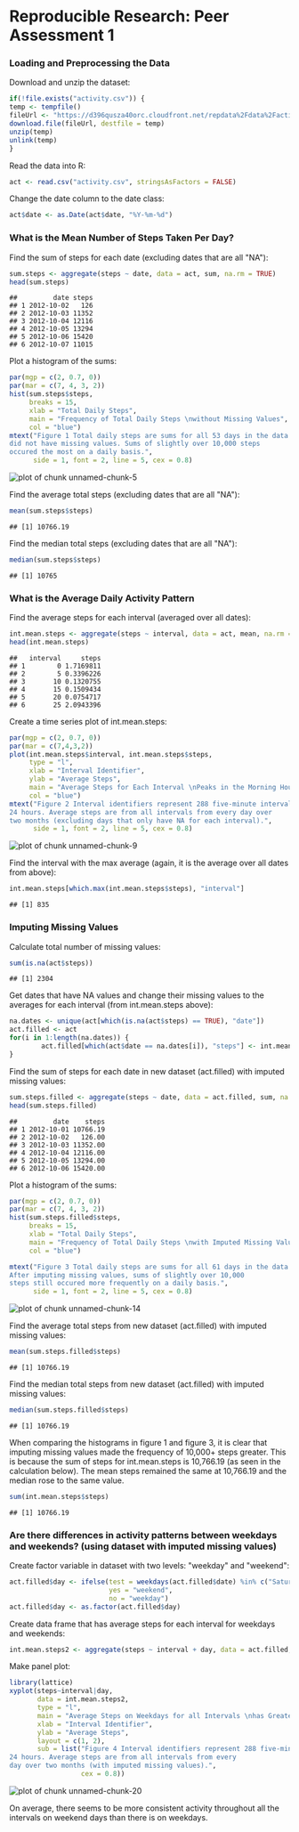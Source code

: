 # Reproducible Research: Peer Assessment 1

### Loading and Preprocessing the Data

Download and unzip the dataset:


```r
if(!file.exists("activity.csv")) {
temp <- tempfile()
fileUrl <- "https://d396qusza40orc.cloudfront.net/repdata%2Fdata%2Factivity.zip"
download.file(fileUrl, destfile = temp)
unzip(temp)
unlink(temp)
}
```
Read the data into R:

```r
act <- read.csv("activity.csv", stringsAsFactors = FALSE)
```
Change the date column to the date class:

```r
act$date <- as.Date(act$date, "%Y-%m-%d")
```
### What is the Mean Number of Steps Taken Per Day?
Find the sum of steps for each date (excluding dates that are all "NA"):

```r
sum.steps <- aggregate(steps ~ date, data = act, sum, na.rm = TRUE)
head(sum.steps)
```

```
##         date steps
## 1 2012-10-02   126
## 2 2012-10-03 11352
## 3 2012-10-04 12116
## 4 2012-10-05 13294
## 5 2012-10-06 15420
## 6 2012-10-07 11015
```
Plot a histogram of the sums:

```r
par(mgp = c(2, 0.7, 0))
par(mar = c(7, 4, 3, 2))
hist(sum.steps$steps,
     breaks = 15,
     xlab = "Total Daily Steps",
     main = "Frequency of Total Daily Steps \nwithout Missing Values",
     col = "blue")
mtext("Figure 1 Total daily steps are sums for all 53 days in the data set that 
did not have missing values. Sums of slightly over 10,000 steps
occured the most on a daily basis.", 
      side = 1, font = 2, line = 5, cex = 0.8)
```

![plot of chunk unnamed-chunk-5](figure/unnamed-chunk-5-1.png)
  
Find the average total steps (excluding dates that are all "NA"):

```r
mean(sum.steps$steps)
```

```
## [1] 10766.19
```
Find the median total steps (excluding dates that are all "NA"):

```r
median(sum.steps$steps)
```

```
## [1] 10765
```
  
### What is the Average Daily Activity Pattern
Find the average steps for each interval (averaged over all dates):

```r
int.mean.steps <- aggregate(steps ~ interval, data = act, mean, na.rm = TRUE)
head(int.mean.steps)
```

```
##   interval     steps
## 1        0 1.7169811
## 2        5 0.3396226
## 3       10 0.1320755
## 4       15 0.1509434
## 5       20 0.0754717
## 6       25 2.0943396
```
Create a time series plot of int.mean.steps:

```r
par(mgp = c(2, 0.7, 0))
par(mar = c(7,4,3,2))
plot(int.mean.steps$interval, int.mean.steps$steps, 
     type = "l",
     xlab = "Interval Identifier",
     ylab = "Average Steps",
     main = "Average Steps for Each Interval \nPeaks in the Morning Hours",
     col = "blue")
mtext("Figure 2 Interval identifiers represent 288 five-minute intervals over 
24 hours. Average steps are from all intervals from every day over
two months (excluding days that only have NA for each interval).", 
      side = 1, font = 2, line = 5, cex = 0.8)
```

![plot of chunk unnamed-chunk-9](figure/unnamed-chunk-9-1.png)
  
Find the interval with the max average (again, it is the average over all dates from above):

```r
int.mean.steps[which.max(int.mean.steps$steps), "interval"]
```

```
## [1] 835
```
### Imputing Missing Values
Calculate total number of missing values:

```r
sum(is.na(act$steps))
```

```
## [1] 2304
```
Get dates that have NA values and change their missing values to the averages for each interval (from int.mean.steps above):

```r
na.dates <- unique(act[which(is.na(act$steps) == TRUE), "date"])
act.filled <- act
for(i in 1:length(na.dates)) {
        act.filled[which(act$date == na.dates[i]), "steps"] <- int.mean.steps$steps
}
```
Find the sum of steps for each date in new dataset (act.filled) with imputed missing values:

```r
sum.steps.filled <- aggregate(steps ~ date, data = act.filled, sum, na.rm = TRUE)
head(sum.steps.filled)
```

```
##         date    steps
## 1 2012-10-01 10766.19
## 2 2012-10-02   126.00
## 3 2012-10-03 11352.00
## 4 2012-10-04 12116.00
## 5 2012-10-05 13294.00
## 6 2012-10-06 15420.00
```
Plot a histogram of the sums:

```r
par(mgp = c(2, 0.7, 0))
par(mar = c(7, 4, 3, 2))
hist(sum.steps.filled$steps, 
     breaks = 15,
     xlab = "Total Daily Steps",
     main = "Frequency of Total Daily Steps \nwith Imputed Missing Values",
     col = "blue")

mtext("Figure 3 Total daily steps are sums for all 61 days in the data set. 
After imputing missing values, sums of slightly over 10,000
steps still occured more frequently on a daily basis.", 
      side = 1, font = 2, line = 5, cex = 0.8)
```

![plot of chunk unnamed-chunk-14](figure/unnamed-chunk-14-1.png)
  
Find the average total steps from new dataset (act.filled) with imputed missing values:

```r
mean(sum.steps.filled$steps)
```

```
## [1] 10766.19
```
Find the median total steps from new dataset (act.filled) with imputed missing values:

```r
median(sum.steps.filled$steps)
```

```
## [1] 10766.19
```
When comparing the histograms in figure 1 and figure 3, it is clear that imputing missing values made the frequency of 10,000+ steps greater. This is because the sum of steps for int.mean.steps is 10,766.19 (as seen in the calculation below). The mean steps remained the same at 10,766.19 and the median rose to the same value.   


```r
sum(int.mean.steps$steps)
```

```
## [1] 10766.19
```

### Are there differences in activity patterns between weekdays and weekends? (using dataset with imputed missing values)
Create factor variable in dataset with two levels: "weekday" and "weekend":

```r
act.filled$day <- ifelse(test = weekdays(act.filled$date) %in% c("Saturday", "Sunday"), 
                         yes = "weekend", 
                         no = "weekday")
act.filled$day <- as.factor(act.filled$day)
```
Create data frame that has average steps for each interval for weekdays and weekends:

```r
int.mean.steps2 <- aggregate(steps ~ interval + day, data = act.filled, mean, na.rm = TRUE)
```
Make panel plot:

```r
library(lattice)
xyplot(steps~interval|day, 
       data = int.mean.steps2, 
       type = "l",
       main = "Average Steps on Weekdays for all Intervals \nhas Greater Maximum than on Weekend Days",
       xlab = "Interval Identifier",
       ylab = "Average Steps",
       layout = c(1, 2),
       sub = list("Figure 4 Interval identifiers represent 288 five-minute intervals over
24 hours. Average steps are from all intervals from every
day over two months (with imputed missing values).", 
                  cex = 0.8))
```

![plot of chunk unnamed-chunk-20](figure/unnamed-chunk-20-1.png)
  
On average, there seems to be more consistent activity throughout all the intervals on weekend days than there is on weekdays.
